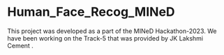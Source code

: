 # Human_Face_Recog_MINeD
This project was developed as a part of the MINeD Hackathon-2023. We have been working on the Track-5 that was provided by JK Lakshmi Cement . 
